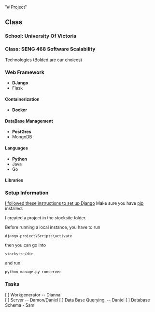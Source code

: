 "# Project" 

## Class 
### School: University Of Victoria  
### Class: SENG 468 Software Scalability 
  
  
Technologies (Bolded are our choices)
### Web Framework
 * **DJango**
 * Flask

#### Containerization  
 * **Docker**

#### DataBase Management 
 * **PostGres**
 * MongoDB
#### Languages
 * **Python**
 * Java
 * Go

#### Libraries



### Setup Information
 [I followed these instructions to set up Django](https://docs.djangoproject.com/en/3.1/topics/install/#installing-official-release)
 Make sure you have [pip](https://pip.pypa.io/en/stable/) installed.

I created a project in the stocksite folder. 

Before running a local instance, you have to run 

```
django-project\Scripts\activate
```

then you can go into 
```
stocksite/dir
```
and run 
```
python manage.py runserver
```

### Tasks
 [ ] Workgenerator -- Dianna  
 [ ] Server -- Damon/Daniel
 [ ] Data Base Querying.  -- Daniel
 [ ] Database Schema  - Sam